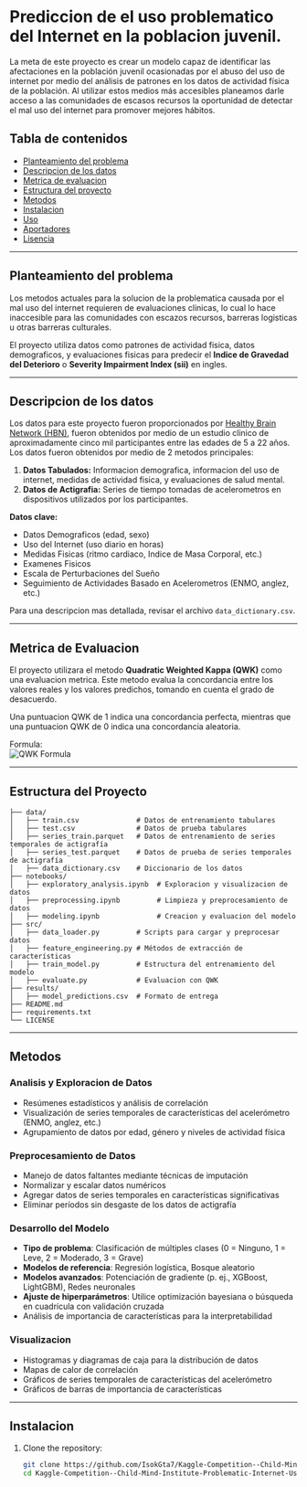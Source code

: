 # Prediccion de el uso problematico del Internet en la poblacion juvenil.

La meta de este proyecto es crear un modelo capaz de identificar las afectaciones en la población juvenil ocasionadas por el abuso del uso de internet por medio del análisis de patrones en los datos de actividad física de la población. Al utilizar estos medios más accesibles planeamos darle acceso a las comunidades de escasos recursos la oportunidad de detectar el mal uso del internet para promover mejores hábitos.

## Tabla de contenidos
- [Planteamiento del problema](#planteamiento-del-problema)
- [Descripcion de los datos](#descripcion-del-dataset)
- [Metrica de evaluacion](#metrica-de-evaluacion)
- [Estructura del proyecto](#estructura-del-proyecto)
- [Metodos](#metodos)
- [Instalacion](#instalacion)
- [Uso](#uso)
- [Aportadores](#aportadores)
- [Lisencia](#lisencia)

---

## Planteamiento del problema

Los metodos actuales para la solucion de la problematica causada por el mal uso del internet requieren de evaluaciones clinicas, lo cual lo hace inaccesible para las comunidades con escazos recursos, barreras logisticas u otras barreras culturales. 

El proyecto utiliza datos como patrones de actividad fisica, datos demograficos, y evaluaciones fisicas para predecir el **Indice de Gravedad del Deterioro** o **Severity Impairment Index (sii)** en ingles.

---

## Descripcion de los datos

Los datos para este proyecto fueron proporcionados por [Healthy Brain Network (HBN)](https://healthybrainnetwork.org/), fueron obtenidos por medio de un estudio clinico de aproximadamente cinco mil participantes entre las edades de 5 a 22 años. Los datos fueron obtenidos por medio de 2 metodos principales:

1. **Datos Tabulados:** Informacion demografica, informacion del uso de internet, medidas de actividad fisica, y evaluaciones de salud mental.
2. **Datos de Actigrafia:** Series de tiempo tomadas de acelerometros en dispositivos utilizados por los participantes.


**Datos clave:**
- Datos Demograficos (edad, sexo)
- Uso del Internet (uso diario en horas)
- Medidas Fisicas (ritmo cardiaco, Indice de Masa Corporal, etc.)
- Examenes Fisicos
- Escala de Perturbaciones del Sueño
- Seguimiento de Actividades Basado en Acelerometros (ENMO, anglez, etc.)

Para una descripcion mas detallada, revisar el archivo `data_dictionary.csv`.

---

## Metrica de Evaluacion

El proyecto utilizara el metodo **Quadratic Weighted Kappa (QWK)** como una evaluacion metrica. Este metodo evalua la concordancia entre los valores reales y los valores predichos, tomando en cuenta el grado de desacuerdo. 

Una puntuacion QWK de 1 indica una concordancia perfecta, mientras que una puntuacion QWK de 0 indica una concordancia aleatoria.

Formula:  
![QWK Formula](https://miro.medium.com/v2/resize:fit:1350/1*PwYp7fa2DFgCYdjd5awMuQ.png)

---

## Estructura del Proyecto

```plaintext
├── data/
│   ├── train.csv              # Datos de entrenamiento tabulares
│   ├── test.csv               # Datos de prueba tabulares
│   ├── series_train.parquet   # Datos de entrenamiento de series temporales de actigrafía
│   ├── series_test.parquet    # Datos de prueba de series temporales de actigrafía
│   ├── data_dictionary.csv    # Diccionario de los datos
├── notebooks/
│   ├── exploratory_analysis.ipynb  # Exploracion y visualizacion de datos
│   ├── preprocessing.ipynb         # Limpieza y preprocesamiento de datos
│   ├── modeling.ipynb              # Creacion y evaluacion del modelo
├── src/
│   ├── data_loader.py         # Scripts para cargar y preprocesar datos
│   ├── feature_engineering.py # Métodos de extracción de características
│   ├── train_model.py         # Estructura del entrenamiento del modelo
│   ├── evaluate.py            # Evaluacion con QWK
├── results/
│   ├── model_predictions.csv  # Formato de entrega
├── README.md
├── requirements.txt
└── LICENSE
```


---

## Metodos

### Analisis y Exploracion de Datos
- Resúmenes estadísticos y análisis de correlación
- Visualización de series temporales de características del acelerómetro (ENMO, anglez, etc.)
- Agrupamiento de datos por edad, género y niveles de actividad física

### Preprocesamiento de Datos
- Manejo de datos faltantes mediante técnicas de imputación
- Normalizar y escalar datos numéricos
- Agregar datos de series temporales en características significativas
- Eliminar períodos sin desgaste de los datos de actigrafía

### Desarrollo del Modelo
- **Tipo de problema**: Clasificación de múltiples clases (0 = Ninguno, 1 = Leve, 2 = Moderado, 3 = Grave)
- **Modelos de referencia**: Regresión logística, Bosque aleatorio
- **Modelos avanzados**: Potenciación de gradiente (p. ej., XGBoost, LightGBM), Redes neuronales
- **Ajuste de hiperparámetros**: Utilice optimización bayesiana o búsqueda en cuadrícula con validación cruzada
- Análisis de importancia de características para la interpretabilidad

### Visualizacion
- Histogramas y diagramas de caja para la distribución de datos
- Mapas de calor de correlación
- Gráficos de series temporales de características del acelerómetro
- Gráficos de barras de importancia de características

---

## Instalacion

1. Clone the repository:
   ```bash
   git clone https://github.com/IsokGta7/Kaggle-Competition--Child-Mind-Institute-Problematic-Internet-Use.git
   cd Kaggle-Competition--Child-Mind-Institute-Problematic-Internet-Use

